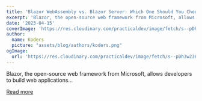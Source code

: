 ```yaml
---
title: 'Blazor WebAssembly vs. Blazor Server: Which One Should You Choose?'
excerpt: 'Blazor, the open-source web framework from Microsoft, allows developers to build web applications...'
date: '2023-04-15'
coverImage: 'https://res.cloudinary.com/practicaldev/image/fetch/s--pDh3w23P--/c_imagga_scale,f_auto,fl_progressive,h_420,q_auto,w_1000/https://dev-to-uploads.s3.amazonaws.com/uploads/articles/8apvzb5wjojce27edau9.png'
author:
  name: Koders
  picture: "assets/blog/authors/koders.png"
ogImage:
  url: 'https://res.cloudinary.com/practicaldev/image/fetch/s--pDh3w23P--/c_imagga_scale,f_auto,fl_progressive,h_420,q_auto,w_1000/https://dev-to-uploads.s3.amazonaws.com/uploads/articles/8apvzb5wjojce27edau9.png'
---
```


Blazor, the open-source web framework from Microsoft, allows developers to build web applications...

[Read more](https://dev.to/bhavin9920/blazor-webassembly-vs-blazor-server-which-one-should-you-choose-350d)
